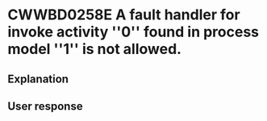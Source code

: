 # CWWBD0258E A fault handler for invoke activity ''0'' found in process model ''1'' is not allowed.

## Explanation

## User response